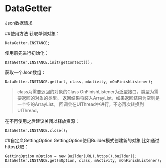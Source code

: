 # DataGetter
Json数据请求

##使用方法
获取单例对象：

    DataGetter.INSTANCE;

使用前先进行初始化：

    DataGetter.INSTANCE.init(getContext());
    
获取一个Json数组：

    DataGetter.INSTANCE.get(url, class, mActivity, mOnFinishListener);

>class为需要返回的对象的Class
 OnFinishListener为泛型接口，类型为需要返回的对象的类型。
 返回结果将装入ArrayList，如果返回结果为空则是一个空的ArrayList。
 回调会在UIThread中进行，不必再次转换到UIThread。

在不再使用之后建议关闭以释放资源：

    DataGetter.INSTANCE.close();

##自定义GettingOption
GettingOption使用Builder模式创建新的对象
比如通过https获取：

    GettingOption mOption = new Builder(URL).https().builder();
    DataGetter.INSTANCE.get(mOption, class, mActivity, mOnFinishListener);

